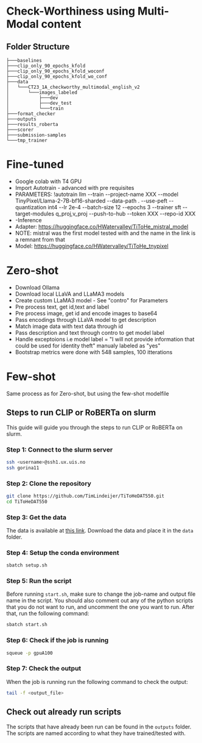 # Check-Worthiness using Multi-Modal content

## Folder Structure
```
├───baselines
├───clip_only_90_epochs_kfold
├───clip_only_90_epochs_kfold_woconf
├───clip_only_90_epochs_kfold_wo_conf
├───data
│   └───CT23_1A_checkworthy_multimodal_english_v2
│       └───images_labeled
│           ├───dev
│           ├───dev_test
│           └───train
├───format_checker
├───outputs
├───results_roberta
├───scorer
├───submission-samples
└───tmp_trainer
```

# Fine-tuned
- Google colab with T4 GPU
- Import Autotrain - advanced with pre requisites
- PARAMETERS: !autotrain llm --train --project-name XXX --model TinyPixel/Llama-2-7B-bf16-sharded --data-path . --use-peft --quantization int4 --lr 2e-4 --batch-size 12 --epochs 3 --trainer sft --target-modules q_proj,v_proj --push-to-hub --token XXX --repo-id XXX
- -Inference
- Adapter: https://huggingface.co/HWatervalley/TiToHe_mistral_model
- NOTE: mistral was the first model tested with and the name in the link is a remnant from that
- Model: https://huggingface.co/HWatervalley/TiToHe_tnypixel

# Zero-shot
- Download Ollama
- Download local LLaVA and LLaMA3 models
- Create custom LLaMA3 model - See "contro" for Parameters
- Pre process text, get id,text and label
- Pre process image, get id and encode images to base64
- Pass encodings through LLaVA model to get description
- Match image data with text data through id
- Pass description and text through contro to get model label
- Handle exceptoions i.e model label =  "I will not provide information that could be used for identity theft" manualy labeled as "yes"
- Bootstrap metrics were done with 548 samples, 100 itterations

# Few-shot
Same process as for Zero-shot, but using the few-shot modelfile
  
## Steps to run CLIP or RoBERTa on slurm

This guide will guide you through the steps to run CLIP or RoBERTa on slurm.

### Step 1: Connect to the slurm server
```bash
ssh <username>@ssh1.ux.uis.no
ssh gorina11
```

### Step 2: Clone the repository
```bash
git clone https://github.com/TimLindeijer/TiToHeDAT550.git
cd TiToHeDAT550
```

### Step 3: Get the data

The data is available at [this link](https://gitlab.com/checkthat_lab/clef2023-checkthat-lab/-/tree/main/task1/data). Download the data and place it in the `data` folder.

### Step 4: Setup the conda environment
```bash
sbatch setup.sh
```

### Step 5: Run the script

Before running `start.sh`, make sure to change the job-name and output file name in the script. You should also comment out any of the python scripts that you do not want to run, and uncomment the one you want to run. After that, run the following command:
```bash
sbatch start.sh
```

### Step 6: Check if the job is running
```bash
squeue -p gpuA100
```

### Step 7: Check the output
When the job is running run the following command to check the output:
```bash
tail -f <output_file>
```

## Check out already run scripts
The scripts that have already been run can be found in the `outputs` folder. The scripts are named according to what they have trained/tested with.